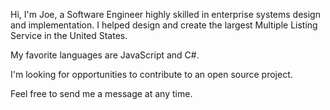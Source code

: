 Hi, I'm Joe, a Software Engineer highly skilled in enterprise systems design and implementation. I helped design and create the largest Multiple Listing Service in the United States.

My favorite languages are JavaScript and C#.

I'm looking for opportunities to contribute to an open source project.

Feel free to send me a message at any time.
